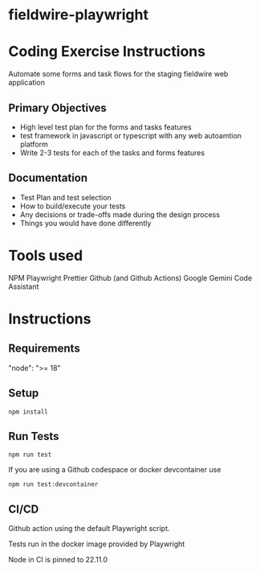 # fieldwire-playwright

# Coding Exercise Instructions

Automate some forms and task flows for the staging fieldwire web application

## Primary Objectives

- High level test plan for the forms and tasks features
- test framework in javascript or typescript with any web autoamtion platform
- Write 2-3 tests for each of the tasks and forms features

## Documentation

- Test Plan and test selection
- How to build/execute your tests
- Any decisions or trade-offs made during the design process
- Things you would have done differently

# Tools used

NPM
Playwright
Prettier
Github (and Github Actions)
Google Gemini Code Assistant

# Instructions

## Requirements

"node": ">= 18"

## Setup

`npm install`

## Run Tests

`npm run test`

If you are using a Github codespace or docker devcontainer use

`npm run test:devcontainer`

## CI/CD

Github action using the default Playwright script.

Tests run in the docker image provided by Playwright

Node in CI is pinned to 22.11.0
